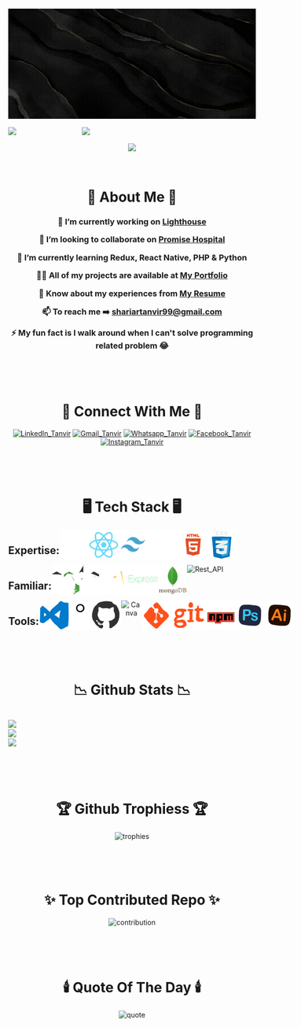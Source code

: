 <!-- Header Image which is made in Canva -->

![Header](./Assets/Header.gif)

<!-- Centered Cartooned Giphy -->
<div style="display: flex;"  align="center">

<img src="https://media4.giphy.com/media/7OMR3y1E9QeYsr9olS/giphy.gif" width="150"/>

<img src="https://media.giphy.com/media/M9gbBd9nbDrOTu1Mqx/giphy.gif" width="100"/>

</div><br>

<!-- Profile Visitors Count -->

<div align="center">

<img src="https://komarev.com/ghpvc/?username=tantaana&label=Visitors+🔥"/>

</div><br><br>

<!-- About Me Section -->

<h1 align="center">💫 About Me 💫</h1>
<h3 align="center">

🔭 I’m currently working on **[Lighthouse](https://github.com/tantaana/light_house_client)**<br>

👯 I’m looking to collaborate on **[Promise Hospital](https://github.com/tantaana/promise_hospital_client)**<br>

🌱 I’m currently learning **Redux, React Native, PHP & Python**<br>

👨‍💻 All of my projects are available at **[My Portfolio](https://stanvir-portfolio.netlify.app)**<br>

📄 Know about my experiences from **[My Resume](https://drive.google.com/file/d/1tPGE-x4t1mMWQdwUHf4lqIQF053tDbqY/view)**<br>

📫 To reach me ➡️ **shariartanvir99@gmail.com**<br>

⚡ My fun fact is **I walk around when I can't solve programming related problem** 😂

</h3><br><br><br>

<!-- Connect With Me Section -->

<h1 align="center">📩 Connect With Me 📩</h1>
<p align="center">
<!-- --------------- -->
<a href="https://www.linkedin.com/in/shariar-tanvir" target="_blank"><img src="https://raw.githubusercontent.com/maurodesouza/profile-readme-generator/master/src/assets/icons/social/linkedin/default.svg" width="52" height="40" alt="LinkedIn_Tanvir"  /></a>
<!-- --------------- -->
<a href="mailto:shariartanvir99@gmail.com" target="_blank"><img src="https://raw.githubusercontent.com/maurodesouza/profile-readme-generator/master/src/assets/icons/social/gmail/default.svg" width="52" height="40" alt="Gmail_Tanvir"  /></a>
<!-- --------------- -->
<a href="https://wa.me/+8801628672468" target="_blank"><img src="https://raw.githubusercontent.com/maurodesouza/profile-readme-generator/master/src/assets/icons/social/whatsapp/default.svg" width="52" height="40" alt="Whatsapp_Tanvir"  /></a>
<!-- --------------- -->
<a href="https://www.facebook.com/stanvir.ctg" target="_blank"><img src="https://raw.githubusercontent.com/maurodesouza/profile-readme-generator/master/src/assets/icons/social/facebook/default.svg" width="52" height="40" alt="Facebook_Tanvir"  /></a>
<!-- --------------- -->
<a href="https://instagram.com/tan_taana" target="_blank"><img src="https://raw.githubusercontent.com/maurodesouza/profile-readme-generator/master/src/assets/icons/social/instagram/default.svg" width="52" height="40" alt="Instagram_Tanvir"  /></a>
<!-- --------------- -->
</p><br><br><br>

<!-- Tech Stack Section -->

<h1 align="center">🖥️ Tech Stack 🖥️</h1>
<!-- --------------------- -->
<div style="display: flex;"  align="center">
<h2>Expertise:</h2>
<img src="./Assets/Stack/JavaScript.gif" alt="JS" height="60" />
<img src="./Assets/Stack/React.gif" alt="React" height="60" />
<img src="./Assets/Stack/Tailwind.gif" alt="Tailwind" height="60" />
<img src="./Assets/Stack/Bootstrap.gif" alt="Bootstrap" height="60" />
<img src="./Assets/Stack/HTML.gif" alt="HTML" height="60" />
<img src="./Assets/Stack/CSS.gif" alt="CSS" height="60" />
</div>
<!-- ------------------------- -->
<div style="display: flex;"  align="center">
<h2>Familiar:</h2>
<img src="./Assets/Stack/Node.gif" alt="Node" height="60" />
<img src="./Assets/Stack/Firebase.gif" alt="Firebase" height="60" />
<img src="./Assets/Stack/Express.gif" alt="Express" height="60" />
<img src="./Assets/Stack/MongoDB.gif" alt="MongoDB" height="60" />
<img src="https://techstack-generator.vercel.app/restapi-icon.svg" alt="Rest_API" height="60" />
</div>
<!-- ------------------------- -->
<div style="display: flex;"  align="center">
<h2>Tools:</h2>
<img src="./Assets/Stack/vs_code.gif" alt="VS_Code" height="60" />
<img src="./Assets/Stack/figma.gif" alt="Figma" height="60" />
<img src="./Assets/Stack/Github.gif" alt="Github" height="60" />
<img src="./Assets/Stack/Canvas.gif" alt="Canva" height="60" />
<img src="./Assets/Stack/git.gif" alt="git" height="60" />
<img src="./Assets/Stack/npm.gif" alt="npm" height="60" />
<img src="./Assets/Stack/Photoshop.gif" alt="Photoshop" height="60" />
<img src="./Assets/Stack/Illustrator.gif" alt="Illustrator" height="60" />
</div><br><br><br>

<!-- Github Stats Section -->

<h1 align="center">📉 Github Stats 📉</h1>
<div style="display: flex;"  align="center">

![](https://github-readme-stats.vercel.app/api/top-langs/?username=tantaana&theme=radical&hide_border=false&include_all_commits=false&count_private=true&layout=compact)<br>
![](https://github-readme-stats.vercel.app/api?username=tantaana&theme=radical&hide_border=false&include_all_commits=false&count_private=true)<br>
![](https://github-readme-streak-stats.herokuapp.com/?user=tantaana&theme=radical&hide_border=false)

</div><br><br><br>

<!-- Github Trophies Section -->
<h1 align="center">🏆 Github Trophiess 🏆</h1>
<p align="center"><img src="https://github-profile-trophy.vercel.app/?username=tantaana&theme=monokai&no-frame=true&no-bg=true&margin-w=4" alt="trophies" /></p><br><br><br>

<!-- Top Contributed Repo Section -->
<h1 align="center">✨ Top Contributed Repo ✨</h1>
<p align="center"><img src="https://github-contributor-stats.vercel.app/api?username=tantaana&limit=5&theme=radical&combine_all_yearly_contributions=true" alt="contribution" /></p><br><br><br>

<!-- Random Dev Quote Section -->
<h1 align="center">🕯️ Quote Of The Day 🕯️</h1>
<p align="center"><img src="https://quotes-github-readme.vercel.app/api?type=horizontal&theme=radical" alt="quote" /></p>
